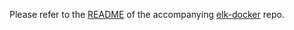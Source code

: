 Please refer to the [README](https://github.com/sandman0/elk-docker/blob/master/README.md) of the accompanying [elk-docker](https://github.com/sandman0/elk-docker) repo.
